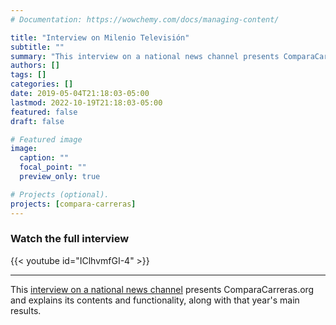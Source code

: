 ```yaml
---
# Documentation: https://wowchemy.com/docs/managing-content/

title: "Interview on Milenio Televisión"
subtitle: ""
summary: "This interview on a national news channel presents ComparaCarreras and explains its contents and functionality, along with that year's main results."
authors: []
tags: []
categories: []
date: 2019-05-04T21:18:03-05:00
lastmod: 2022-10-19T21:18:03-05:00
featured: false
draft: false

# Featured image
image:
  caption: ""
  focal_point: ""
  preview_only: true

# Projects (optional).
projects: [compara-carreras]
---
```

### Watch the full interview

{{< youtube id="IClhvmfGI-4" >}}

---
This [interview on a national news channel](https://www.youtube.com/watch?v=IClhvmfGI-4) presents ComparaCarreras.org and explains its contents and functionality, along with that year's main results.